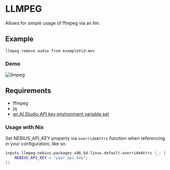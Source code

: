 # LLMPEG

Allows for simple usage of ffmpeg via an llm. 

## Example 

`llmpeg remove audio from exampleVid.mov`

### Demo
![llmpeg](https://github.com/user-attachments/assets/a26eb71f-7246-447e-a64d-587530c0b461)


## Requirements
* ffmpeg
* jq
* [an AI Studio API key environment variable set](https://docs.nebius.com/studio/api/authentication)

### Usage with Nix

Set NEBIUS_API_KEY property via `overrideAttrs` function when referencing in your configuration, like so:

```nix
inputs.llmpeg-nebius.packages.x86_64-linux.default.overrideAttrs (_: {
    NEBIUS_API_KEY = "your_api_key";
})
```
